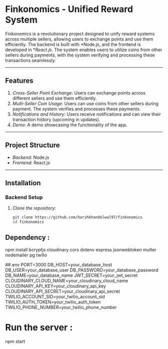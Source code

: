 # Finkonomics - Unified Reward System

Finkonomics is a revolutionary project designed to unify reward systems across multiple sellers, allowing users to exchange points and use them efficiently. The backend is built with *Node.js, and the frontend is developed in **React.js*. The system enables users to utilize coins from other sellers during payments, with the system verifying and processing these transactions seamlessly.

---

## Features

1. *Cross-Seller Point Exchange*: Users can exchange points across different sellers and use them efficiently.
2. *Multi-Seller Coin Usage*: Users can use coins from other sellers during payment. The system verifies and processes these payments.
3. *Notifications and History*: Users receive notifications and can view their transaction history (upcoming in updates).
4. *Demo*: A demo showcasing the functionality of the app.

---

## Project Structure

- *Backend*: Node.js
- *Frontend*: React.js

---

## Installation

### Backend Setup

1. *Clone the repository*:
   ```bash
   git clone https://github.com/harshkhandelwal97/finkonomics
   cd finkonomics
   
## Dependency :
   
   npm install bcryptjs cloudinary cors dotenv express jsonwebtoken multer nodemailer pg twilio
   
##.env 
   PORT=3000
   DB_HOST=your_database_host
   DB_USER=your_database_user
   DB_PASSWORD=your_database_password
   DB_NAME=your_database_name
   JWT_SECRET=your_jwt_secret
   CLOUDINARY_CLOUD_NAME=your_cloudinary_cloud_name
   CLOUDINARY_API_KEY=your_cloudinary_api_key
   CLOUDINARY_API_SECRET=your_cloudinary_api_secret
   TWILIO_ACCOUNT_SID=your_twilio_account_sid
   TWILIO_AUTH_TOKEN=your_twilio_auth_token
   TWILIO_PHONE_NUMBER=your_twilio_phone_number
   
# Run the server : 
   npm start
